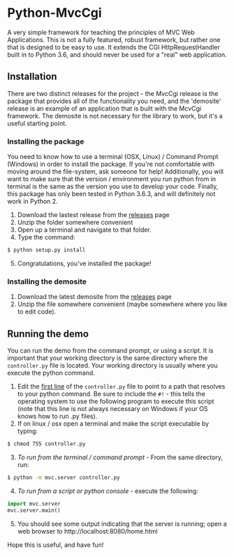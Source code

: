 # Python-MvcCgi
A very simple framework for teaching the principles of MVC Web Applications.  This is not a fully featured, robust framework, but rather one that is designed to be easy to use.  It extends the CGI HttpRequestHandler built in to Python 3.6, and should never be used for a "real" web application.

## Installation ##
There are two distinct releases for the project - the MvcCgi release is the package that provides all of the functionality you need, and the 'demosite' release is an example of an application that is built with the McvCgi framework. The demosite is not necessary for the library to work, but it's a useful starting point.

### Installing the package ###

You need to know how to use a terminal (OSX, Linux) / Command Prompt (Windows) in order to install the package. If you're not comfortable with moving around the file-system, ask someone for help! Additionally, you will want to make sure that the version / environment you run python from in terminal is the same as the version you use to develop your code.  Finally, this package has only been tested in Python 3.6.3, and will definitely not work in Python 2.

1. Download the lastest release from the [releases](https://github.com/jintrone/Python-MvcCgi/releases) page
2. Unzip the folder somewhere convenient
3. Open up a terminal and navigate to that folder.
4. Type the command:

```bash
$ python setup.py install
```
5. Congratulations, you've installed the package!


### Installing the demosite ###

1. Download the latest demosite from the [releases](https://github.com/jintrone/Python-MvcCgi/releases) page
2. Unzip the file somewhere convenient (maybe somewhere where you like to edit code).

## Running the demo ##

You can run the demo from the command prompt, or using a script. It is important that your working directory is the same directory where the ```controller.py``` file is located.  Your working directory is usually where you execute the python command.

1.  Edit the [first line](https://github.com/jintrone/Python-MvcCgi/blob/5d95a53a27da4a7a37d7c38f85c75af14294be52/demosite/controller.py#L1) of the ```controller.py``` file to point to a path that resolves to your python command.  Be sure to include the ```#!``` - this tells the operating system to use the following program to execute this script (note that this line is not always necessary on Windows if your OS knows how to run .py files).
2.  If on linux / osx open a terminal and make the script executable by typing:
```bash
$ chmod 755 controller.py
```
3. *To run from the terminal / command prompt* - From the same directory, run:
```bash
$ python -m mvc.server controller.py
```
4. *To run from a script or python console* - execute the following:
```python
import mvc.server
mvc.server.main()
```
5. You should see some output indicating that the server is running; open a web browser to http://localhost:8080/home.html

Hope this is useful, and have fun!



